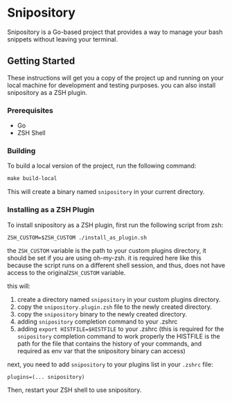 # Snipository

Snipository is a Go-based project that provides a way to manage your bash snippets without leaving your terminal.

## Getting Started

These instructions will get you a copy of the project up and running on your local machine for development and testing purposes.
you can also install snipository as a ZSH plugin.

### Prerequisites

- Go
- ZSH Shell

### Building

To build a local version of the project, run the following command:

```makefile
make build-local
```
This will create a binary named `snipository` in your current directory.

### Installing as a ZSH Plugin

To install snipository as a ZSH plugin, first run the following script from zsh:

```shellscript
ZSH_CUSTOM=$ZSH_CUSTOM ./install_as_plugin.sh
```
the `ZSH_CUSTOM` variable is the path to your custom plugins directory, it should be set if you are using oh-my-zsh.
it is required here like this because the script runs on a different shell session, and thus, does not have access to the original`ZSH_CUSTOM` variable.

this will:
1. create a directory named `snipository` in your custom plugins directory.
2. copy the `snipository.plugin.zsh` file to the newly created directory.
3. copy the `snipository` binary to the newly created directory.
4. adding `snipository` completion command to your .zshrc
5. adding `export HISTFILE=$HISTFILE` to your .zshrc (this is required for the `snipository` completion command to work properly
   the HISTFILE is the path for the file that contains the history of your commands, and required as env var that the snipository binary can access)

next, you need to add `snipository` to your plugins list in your `.zshrc` file:
```shellscript
plugins=(... snipository)
```

Then, restart your ZSH shell to use snipository.

